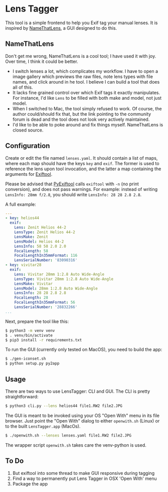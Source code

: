# Lens Tagger

This tool is a simple frontend to help you Exif tag your manual lenses. It is
inspired by [NameThatLens](https://www.jazzycamel.photography/NameThatLens), a
GUI designed to do this.

## NameThatLens
Don't get me wrong, NameThatLens is a cool tool; I have used it with joy. Over
time, I think it could be better.

* I switch lenses a lot, which complicates my workflow. I have to open a image
  gallery which previews the raw files, note lens types with file names, and
  click around in he tool. I believe I can build a tool that does all of this.
* It lacks fine grained control over which Exif tags it exactly manipulates. For
  instance, I'd like `Lens` to be filled with both make and model, not just
  model.
* When I switched to Mac, the tool simply refused to work. Of course, the author
  could/should fix that, but the link pointing to the community forum is dead
  and the tool does not look very actively maintained.
* I'd like to be able to poke around and fix things myself. NameThatLens is
  closed source.

## Configuration
Create or edit the file named `lenses.yaml`. It should contain a list of maps,
where each map should have the keys `key` and `exif`. The former is used to
reference the lens upon tool invocation, and the latter a map containing the
arguments for [Exiftool](https://sno.phy.queensu.ca/~phil/exiftool/). 

Please be advised that [PyExiftool](https://github.com/smarnach/pyexiftool/)
calls `exiftool` with `-n` (no print conversion), and does not pass warnings.
For example: instead of writing `LensInfo: 28mm f/2.8`, you should write
`LensInfo: 28 28 2.8 2.8`.

A full example:
```yaml
---
- key: helios44
  exif:
    Lens: Zenit Helios 44-2
    LensType: Zenit Helios 44-2
    LensMake: Zenit
    LensModel: Helios 44-2
    LensInfo: 58 58 2.0 2.0
    FocalLength: 58
    FocalLengthIn35mmFormat: 116
    LensSerialNumber: '83090316'
- key: vivitar28
  exif:
    Lens: Vivitar 28mm 1:2.8 Auto Wide-Angle
    LensType: Vivitar 28mm 1:2.8 Auto Wide-Angle
    LensMake: Vivitar
    LensModel: 28mm 1:2.8 Auto Wide-Angle
    LensInfo: 28 28 2.8 2.8
    FocalLength: 28
    FocalLengthIn35mmFormat: 56
    LensSerialNumber: '28832266'
...
```

Next, prepare the tool like this:

```bash
$ python3 -m venv venv
$ . venv/bin/activate
$ pip3 install -r requirements.txt
```

To run the GUI (currently only tested on MacOS), you need to build the app:

```bash
$ ./gen-iconset.sh
$ python setup.py py2app
```

## Usage
There are two ways to use LensTagger: CLI and GUI. The CLI is pretty
straightforward:

```bash
$ python3 cli.py --lens helios44 file1.RW2 file2.JPG
```

The GUI is meant to be invoked using your OS "Open With" menu in its file
browser. Just point the "Open With" dialog to either `openwith.sh` (Linux) or
to the built `LensTagger.app` (MacOs).

```bash
$ ./openwith.sh --lenses lenses.yaml file1.RW2 file2.JPG
```

The wrapper script `openwith.sh` takes care the venv-python is used.

## To Do
1. But exiftool into some thread to make GUI responsive during tagging
1. Find a way to permanently put Lens Tagger in OSX 'Open With' menu
1. Package the app
